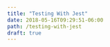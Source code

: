 ```yaml
---
title: "Testing With Jest"
date: 2018-05-16T09:29:51-06:00
path: /testing-with-jest
draft: true
---
```


